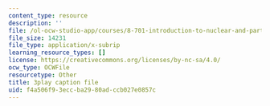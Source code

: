 ```yaml
---
content_type: resource
description: ''
file: /ol-ocw-studio-app/courses/8-701-introduction-to-nuclear-and-particle-physics-fall-2020/f4a506f93eccba2980adccb027e0857c_bltHh3K2_Gs.srt
file_size: 14231
file_type: application/x-subrip
learning_resource_types: []
license: https://creativecommons.org/licenses/by-nc-sa/4.0/
ocw_type: OCWFile
resourcetype: Other
title: 3play caption file
uid: f4a506f9-3ecc-ba29-80ad-ccb027e0857c
---
```

